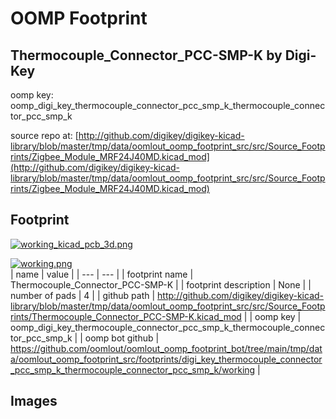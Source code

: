 # OOMP Footprint  
## Thermocouple_Connector_PCC-SMP-K  by Digi-Key  
  
oomp key: oomp_digi_key_thermocouple_connector_pcc_smp_k_thermocouple_connector_pcc_smp_k  
  
source repo at: [http://github.com/digikey/digikey-kicad-library/blob/master/tmp/data/oomlout_oomp_footprint_src/src/Source_Footprints/Zigbee_Module_MRF24J40MD.kicad_mod](http://github.com/digikey/digikey-kicad-library/blob/master/tmp/data/oomlout_oomp_footprint_src/src/Source_Footprints/Zigbee_Module_MRF24J40MD.kicad_mod)  
## Footprint  
  
[![working_kicad_pcb_3d.png](working_kicad_pcb_3d_600.png)](working_kicad_pcb_3d.png)  
  
[![working.png](working_600.png)](working.png)  
| name | value | 
| --- | --- | 
| footprint name | Thermocouple_Connector_PCC-SMP-K | 
| footprint description | None | 
| number of pads | 4 | 
| github path | http://github.com/digikey/digikey-kicad-library/blob/master/tmp/data/oomlout_oomp_footprint_src/src/Source_Footprints/Thermocouple_Connector_PCC-SMP-K.kicad_mod | 
| oomp key | oomp_digi_key_thermocouple_connector_pcc_smp_k_thermocouple_connector_pcc_smp_k | 
| oomp bot github | https://github.com/oomlout/oomlout_oomp_footprint_bot/tree/main/tmp/data/oomlout_oomp_footprint_src/footprints/digi_key_thermocouple_connector_pcc_smp_k_thermocouple_connector_pcc_smp_k/working | 
## Images  
